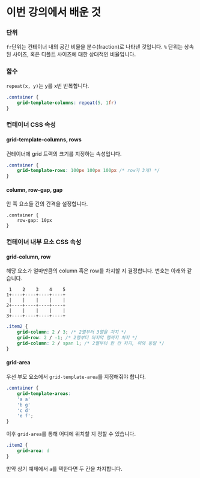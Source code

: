 # 이번 강의에서 배운 것
### 단위
`fr`단위는 컨테이너 내의 공간 비율을 분수(fraction)로 나타낸 것입니다.
`%` 단위는 상속된 사이즈, 혹은 디폴트 사이즈에 대한 상대적인 비율입니다.
### 함수
`repeat(x, y)`는 y를 x번 반복합니다.
``` css
.container {
    grid-template-columns: repeat(5, 1fr)
}
```

### 컨테이너 CSS 속성
#### grid-template-columns, rows
컨테이너에 grid 트랙의 크기를 지정하는 속성입니다.
``` css
.container {
    grid-template-rows: 100px 100px 100px /* row가 3개! */
}
```

#### column, row-gap, gap
안 쪽 요소들 간의 간격을 설정합니다.
```
.container {
    row-gap: 10px
}
```

### 컨테이너 내부 요소 CSS 속성
#### grid-column, row
해당 요소가 얼마만큼의 column 혹은 row를 차지할 지 결정합니다. 번호는 아래와 같습니다.
```
 1    2    3    4    5
1+----+----+----+----+
 |    |    |    |    |
2+----+----+----+----+
 |    |    |    |    |
3+----+----+----+----+
```

``` css
.item2 {
    grid-column: 2 / 3; /* 2열부터 3열을 차지 */
    grid-row: 2 / -1; /* 2행부터 마지막 행까지 차지 */
    grid-column: 2 / span 1; /* 2열부터 한 칸 차지, 위와 동일 */
}
```

#### grid-area
우선 부모 요소에서 `grid-template-area`를 지정해줘야 합니다.
``` css
.container {
    grid-template-areas:
    'a a'
    'b g'
    'c d'
    'e f';
}
```
이후 `grid-area`를 통해 어디에 위치할 지 정할 수 있습니다.
``` css
.item2 {
    grid-area: d
}
```
만약 상기 예제에서 `a`를 택한다면 두 칸을 차지합니다.